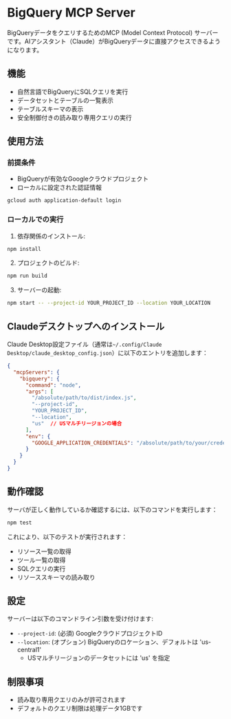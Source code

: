 # BigQuery MCP Server

BigQueryデータをクエリするためのMCP (Model Context Protocol) サーバーです。AIアシスタント（Claude）がBigQueryデータに直接アクセスできるようになります。

## 機能

- 自然言語でBigQueryにSQLクエリを実行
- データセットとテーブルの一覧表示
- テーブルスキーマの表示
- 安全制御付きの読み取り専用クエリの実行

## 使用方法

### 前提条件

- BigQueryが有効なGoogleクラウドプロジェクト
- ローカルに設定された認証情報

```bash
gcloud auth application-default login
```

### ローカルでの実行

1. 依存関係のインストール:

```bash
npm install
```

2. プロジェクトのビルド:

```bash
npm run build
```

3. サーバーの起動:

```bash
npm start -- --project-id YOUR_PROJECT_ID --location YOUR_LOCATION
```

## Claudeデスクトップへのインストール

Claude Desktop設定ファイル（通常は`~/.config/Claude Desktop/claude_desktop_config.json`）に以下のエントリを追加します：

```json
{
  "mcpServers": {
    "bigquery": {
      "command": "node",
      "args": [
        "/absolute/path/to/dist/index.js",
        "--project-id",
        "YOUR_PROJECT_ID",
        "--location",
        "us"  // USマルチリージョンの場合
      ],
      "env": {
        "GOOGLE_APPLICATION_CREDENTIALS": "/absolute/path/to/your/credentials.json"
      }
    }
  }
}
```

## 動作確認

サーバが正しく動作しているか確認するには、以下のコマンドを実行します：

```bash
npm test
```

これにより、以下のテストが実行されます：

- リソース一覧の取得
- ツール一覧の取得
- SQLクエリの実行
- リソーススキーマの読み取り

## 設定

サーバーは以下のコマンドライン引数を受け付けます:

- `--project-id`: (必須) GoogleクラウドプロジェクトID
- `--location`: (オプション) BigQueryのロケーション、デフォルトは 'us-central1'
  - USマルチリージョンのデータセットには 'us' を指定

## 制限事項

- 読み取り専用クエリのみが許可されます
- デフォルトのクエリ制限は処理データ1GBです
